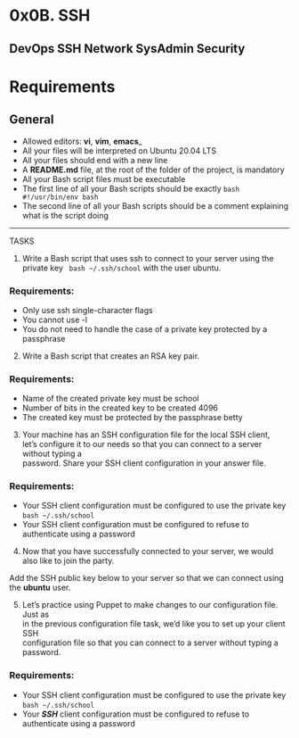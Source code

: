# 0x0B. SSH
DevOps  SSH  Network  SysAdmin  Security
---
# Requirements
## General
- Allowed editors: __vi__, __vim__, __emacs___
- All your files will be interpreted on Ubuntu 20.04 LTS
- All your files should end with a new line
- A **README.md** file, at the root of the folder of the project, is mandatory
- All your Bash script files must be executable
- The first line of all your Bash scripts should be exactly ```bash #!/usr/bin/env bash```
- The second line of all your Bash scripts should be a comment explaining what is the script doing

---

TASKS
1. Write a Bash script that uses ssh to connect to your server using the<br> private key ``` bash ~/.ssh/school``` with the user ubuntu.
### Requirements:
- Only use ssh single-character flags
- You cannot use -l
- You do not need to handle the case of a private key protected by a passphrase

2. Write a Bash script that creates an RSA key pair.

### Requirements:
- Name of the created private key must be school
- Number of bits in the created key to be created 4096
- The created key must be protected by the passphrase betty

3. Your machine has an SSH configuration file for the local SSH client, <br>let’s configure it to our needs so that you can connect to a server without typing a <br>password. Share your SSH client configuration in your answer file.
### Requirements:
- Your SSH client configuration must be configured to use the private key ```bash ~/.ssh/school```
- Your SSH client configuration must be configured to refuse to authenticate using a password

4. Now that you have successfully connected to your server, we would also like to join the party.

Add the SSH public key below to your server so that we can connect using the __ubuntu__ user.

5. Let’s practice using Puppet to make changes to our configuration file. Just as<br> in the previous configuration file task, we’d like you to set up your client SSH <br>configuration file so that you can connect to a server without typing a password.
### Requirements:
- Your SSH client configuration must be configured to use the private key ```bash ~/.ssh/school```
- Your ***SSH*** client configuration must be configured to refuse to authenticate using a password
